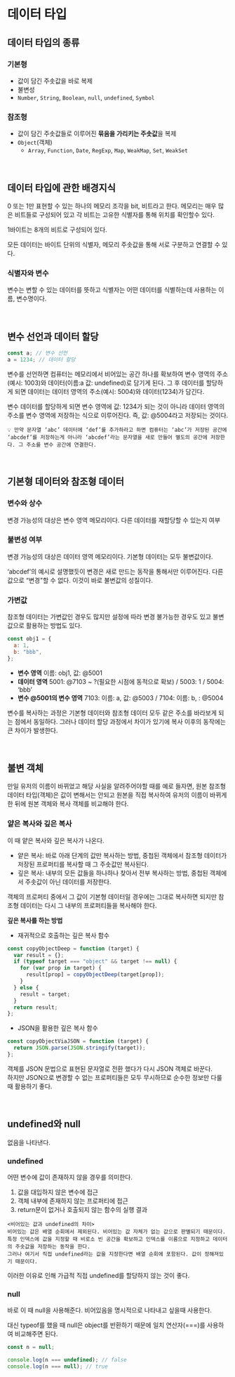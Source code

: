 # 데이터 타입

## 데이터 타입의 종류

### 기본형

- 값이 담긴 주솟값을 바로 복제
- 불변성
- `Number`, `String`, `Boolean`, `null`, `undefined`, `Symbol`

### 참조형

- 값이 담긴 주솟값들로 이루어진 **묶음을 가리키는 주솟값**을 복제
- `Object`(객체)
  - `Array`, `Function`, `Date`, `RegExp`, `Map`, `WeakMap`, `Set`, `WeakSet`

<br>

## 데이터 타입에 관한 배경지식

0 또는 1만 표현할 수 있는 하나의 메모리 조각을 bit, 비트라고 한다. 메모리는 매우 많은 비트들로 구성되어 있고 각 비트는 고유한 식별자를 통해 위치를 확인할수 있다.

1바이트는 8개의 비트로 구성되어 있다.

모든 데이터는 바이트 단위의 식별자, 메모리 주솟값을 통해 서로 구분하고 연결할 수 있다.

### 식별자와 변수

변수는 변할 수 있는 데이터를 뜻하고 식별자는 어떤 데이터를 식별하는데 사용하는 이름, 변수명이다.

<br>

## 변수 선언과 데이터 할당

```javascript
const a; // 변수 선언
a = 1234; // 데이터 할당
```

변수를 선언하면 컴퓨터는 메모리에서 비어있는 공간 하나를 확보하여 변수 영역의 주소(예시: 1003)와 데이터(이름:a 값: undefined)로 담기게 된다. 그 후 데이터를 할당하게 되면 데이터는 데이터 영역의 주소(예시: 5004)와 데이터(1234)가 담긴다.

변수 데이터를 할당하게 되면 변수 영역에 값: 1234가 되는 것이 아니라 데이터 영역의 주소를 변수 영역에 저장하는 식으로 이루어진다. 즉, 값: @5004라고 저장되는 것이다.

```
💡 만약 문자열 ‘abc’ 데이터에 ‘def’를 추가하라고 하면 컴퓨터는 ‘abc’가 저장된 공간에 ‘abcdef’를 저장하는게 아니라 ‘abcdef’라는 문자열을 새로 만들어 별도의 공간에 저장한다. 그 주소를 변수 공간에 연결한다.
```

<br>

## 기본형 데이터와 참조형 데이터

### 변수와 상수

변경 가능성의 대상은 변수 영역 메모리이다. 다른 데이터를 재할당할 수 있는지 여부

### 불변성 여부

변경 가능성의 대상은 데이터 영역 메모리이다. 기본형 데이터는 모두 불변값이다.

‘abcdef’의 예시로 설명했듯이 변경은 새로 만드는 동작을 통해서만 이루어진다. 다른 값으로 “변경"할 수 없다. 이것이 바로 불변값의 성질이다.

### 가변값

참조형 데이터는 가변값인 경우도 많지만 설정에 따라 변경 불가능한 경우도 있고 불변값으로 활용하는 방법도 있다.

```jsx
const obj1 = {
  a: 1,
  b: "bbb",
};
```

- **변수 영역** 이름: obj1, 값: @5001
- **데이터 영역** 5001: @7103 ~ ?(필요한 시점에 동적으로 확보) / 5003: 1 / 5004: ‘bbb’
- **변수 @5001의 변수 영역** 7103: 이름: a, 값: @5003 / 7104: 이름: b, : @5004

변수를 복사하는 과정은 기본형 데이터와 참조형 데이터 모두 같은 주소를 바라보게 되는 점에서 동일하다. 그러나 데이터 할당 과정에서 차이가 있기에 복사 이후의 동작에는 큰 차이가 발생한다.

<br>

## 불변 객체

만일 유저의 이름이 바뀌었고 해당 사실을 알려주어야할 때를 예로 들자면, 원본 참조형 데이터 타입(객체)은 값이 변해서는 안되고 원본을 직접 복사하여 유저의 이름이 바뀌게 한 뒤에 원본 객체와 복사 객체를 비교해야 한다.

### 얕은 복사와 깊은 복사

이 때 얕은 복사와 깊은 복사가 나온다.

- 얕은 복사: 바로 아래 단계의 값만 복사하는 방법, 중첩된 객체에서 참조형 데이터가 저장된 프로퍼티를 복사할 때 그 주솟값만 복사된다.
- 깊은 복사: 내부의 모든 값들을 하나하나 찾아서 전부 복사하는 방법, 중첩된 객체에서 주솟값이 아닌 데이터를 저장한다.

객체의 프로퍼티 중에서 그 값이 기본형 데이터일 경우에는 그대로 복사하면 되지만 참조형 데이터는 다시 그 내부의 프로퍼티들을 복사해야 한다.

**깊은 복사를 하는 방법**

- 재귀적으로 호출하는 깊은 복사 함수

```javascript
const copyObjectDeep = function (target) {
  var result = {};
  if (typeof target === "object" && target !== null) {
    for (var prop in target) {
      result[prop] = copyObjectDeep(target[prop]);
    }
  } else {
    result = target;
  }
  return result;
};
```

- JSON을 활용한 깊은 복사 함수

```javascript
const copyObjectViaJSON = function (target) {
  return JSON.parse(JSON.stringify(target));
};
```

객체를 JSON 문법으로 표현된 문자열로 전환 했다가 다시 JSON 객체로 바꾼다.  
하지만 JSON으로 변경할 수 없는 프로퍼티들은 모두 무시하므로 순수한 정보만 다룰 때 활용하기 좋다.

<br>

## undefined와 null

없음을 나타낸다.

### undefined

어떤 변수에 값이 존재하지 않을 경우를 의미한다.

1. 값을 대입하지 않은 변수에 접근
2. 객체 내부에 존재하지 않는 프로퍼티에 접근
3. return문이 없거나 호출되지 않는 함수의 실행 결과

```
<비어있는 값과 undefined의 차이>
비어있는 값은 배열 순회에서 제외된다. 비어있는 값 자체가 없는 값으로 판별되기 때문이다.
특정 인덱스에 값을 지정할 때 비로소 빈 공간을 확보하고 인덱스를 이름으로 지정하고 데이터의 주솟값을 저장하는 동작을 한다.
그러나 여기서 직접 undefined라는 값을 지정한다면 배열 순회에 포함된다. 값이 정해져있기 때문이다.
```

이러한 이유로 인해 가급적 직접 undefined를 할당하지 않는 것이 좋다.

### null

바로 이 때 null을 사용해준다. 비어있음을 명시적으로 나타내고 싶을때 사용한다.

대신 typeof를 했을 때 null은 object를 반환하기 때문에 일치 연산자(===)를 사용하여 비교해주면 된다.

```javascript
const n = null;

console.log(n === undefined); // false
console.log(n === null); // true
```
